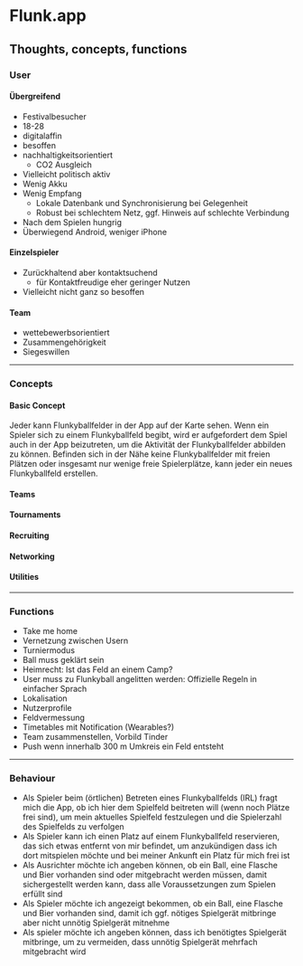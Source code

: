 # Flunk.app
## Thoughts, concepts, functions
### User 
#### Übergreifend
- Festivalbesucher
- 18-28
- digitalaffin
- besoffen
- nachhaltigkeitsorientiert
    - CO2 Ausgleich
- Vielleicht politisch aktiv
- Wenig Akku
- Wenig Empfang
    - Lokale Datenbank und Synchronisierung bei Gelegenheit
    - Robust bei schlechtem Netz, ggf. Hinweis auf schlechte Verbindung
- Nach dem Spielen hungrig
- Überwiegend Android, weniger iPhone
    
#### Einzelspieler
- Zurückhaltend aber kontaktsuchend
    - für Kontaktfreudige eher geringer Nutzen
- Vielleicht nicht ganz so besoffen

#### Team
- wettebewerbsorientiert
- Zusammengehörigkeit
- Siegeswillen
        
***

### Concepts
#### Basic Concept
Jeder kann Flunkyballfelder in der App auf der Karte sehen. Wenn ein Spieler sich zu einem Flunkyballfeld begibt, wird er aufgefordert dem Spiel auch in der App beizutreten, um die Aktivität der Flunkyballfelder abbilden zu können. Befinden sich in der Nähe keine Flunkyballfelder mit freien Plätzen oder insgesamt nur wenige freie Spielerplätze, kann jeder ein neues Flunkyballfeld erstellen.

#### Teams

#### Tournaments

#### Recruiting

#### Networking

#### Utilities

***


### Functions
- Take me home
- Vernetzung zwischen Usern
- Turniermodus
- Ball muss geklärt sein
- Heimrecht: Ist das Feld an einem Camp?
- User muss zu Flunkyball angelitten werden: Offizielle Regeln in einfacher Sprach
- Lokalisation
- Nutzerprofile
- Feldvermessung
- Timetables mit Notification (Wearables?)
- Team zusammenstellen, Vorbild Tinder
- Push wenn innerhalb 300 m Umkreis ein Feld entsteht

***

### Behaviour
- Als Spieler beim (örtlichen) Betreten eines Flunkyballfelds (IRL) fragt mich die App, ob ich hier dem Spielfeld beitreten will (wenn noch Plätze frei sind), um mein aktuelles Spielfeld festzulegen und die Spielerzahl des Spielfelds zu verfolgen
- Als Spieler kann ich einen Platz auf einem Flunkyballfeld reservieren, das sich etwas entfernt von mir befindet, um anzukündigen dass ich dort mitspielen möchte und bei meiner Ankunft ein Platz für mich frei ist
- Als Ausrichter möchte ich angeben können, ob ein Ball, eine Flasche und Bier vorhanden sind oder mitgebracht werden müssen, damit sichergestellt werden kann, dass alle Voraussetzungen zum Spielen erfüllt sind
- Als Spieler möchte ich angezeigt bekommen, ob ein Ball, eine Flasche und Bier vorhanden sind, damit ich ggf. nötiges Spielgerät mitbringe aber nicht unnötig Spielgerät mitnehme
- Als spieler möchte ich angeben können, dass ich benötigtes Spielgerät mitbringe, um zu vermeiden, dass unnötig Spielgerät mehrfach mitgebracht wird
